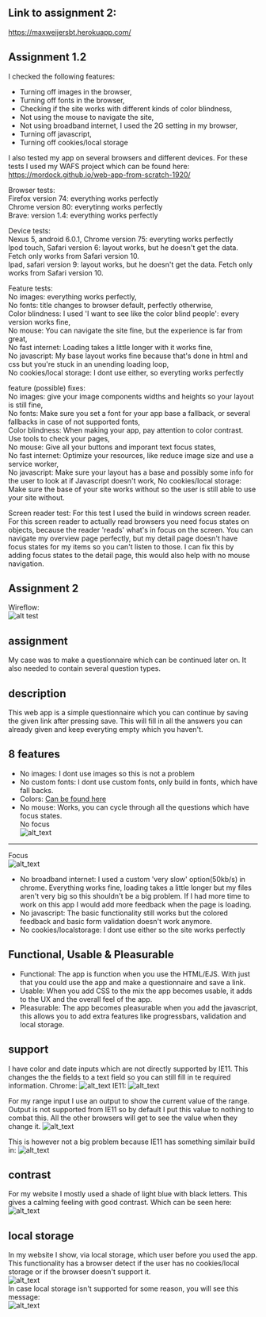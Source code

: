 ## Link to assignment 2:
https://maxweijersbt.herokuapp.com/

## Assignment 1.2

I checked the following features:  
- Turning off images in the browser,  
- Turning off fonts in the browser,  
- Checking if the site works with different kinds of color blindness,  
- Not using the mouse to navigate the site,  
- Not using broadband internet, I used the 2G setting in my browser,   
- Turning off javascript,  
- Turning off cookies/local storage

I also tested my app on several browsers and different devices. For these tests I used my WAFS project which can be found here:  
https://mordock.github.io/web-app-from-scratch-1920/

Browser tests:  
Firefox version 74: everything works perfectly  
Chrome version 80: everytinng works perfectly  
Brave: version 1.4: everything works perfectly

Device tests:  
Nexus 5, android 6.0.1, Chrome version 75: everyting works perfectly  
Ipod touch, Safari version 6: layout works, but he doesn't get the data. Fetch only works from Safari version 10.  
Ipad, safari version 9: layout works, but he doesn't get the data. Fetch only works from Safari version 10. 

Feature tests:  
No images: everything works perfectly,  
No fonts: title changes to browser default, perfectly otherwise,  
Color blindness: I used 'I want to see like the color blind people': every version works fine,  
No mouse: You can navigate the site fine, but the experience is far from great,  
No fast internet: Loading takes a little longer with it works fine,  
No javascript: My base layout works fine because that's done in html and css but you're stuck in an unending loading loop,  
No cookies/local storage: I dont use either, so everyting works perfectly

feature (possible) fixes:  
No images: give your image components widths and heights so your layout is still fine,  
No fonts: Make sure you set a font for your app base a fallback, or several fallbacks in case of not supported fonts,  
Color blindness: When making your app, pay attention to color contrast. Use tools to check your pages,  
No mouse: Give all your buttons and imporant text focus states,  
No fast internet: Optimize your resources, like reduce image size and use a service worker,  
No javascript: Make sure your layout has a base and possibly some info for the user to look at if Javascript doesn't work, 
No cookies/local storage: Make sure the base of your site works without so the user is still able to use your site without.

Screen reader test:
For this test I used the build in windows screen reader. For this screen reader to actually read browsers you need focus states on objects, because the reader 'reads' what's in focus on the screen. 
You can navigate my overview page perfectly, but my detail page doesn't have focus states for my items so you can't listen to those.
I can fix this by adding focus states to the detail page, this would also help with no mouse navigation. 

## Assignment 2

Wireflow:  
![alt test](https://github.com/mordock/browser-technologies-1920/blob/master/school%20stuff/Resources/Wireflow.png)

## assignment
My case was to make a questionnaire which can be continued later on. It also needed to contain several question types.

## description
This web app is a simple questionnaire which you can continue by saving the given link after pressing save. This will fill in all the answers you can already given and keep everyting empty which you haven't. 

## 8 features
* No images: I dont use images so this is not a problem
* No custom fonts: I dont use custom fonts, only build in fonts, which have fall backs.
* Colors: [Can be found here](#contrast)
* No mouse: Works, you can cycle through all the questions which have focus states.  
No focus  
![alt_text](https://github.com/mordock/browser-technologies-1920/blob/master/school%20stuff/Resources/mouse001.png)
___________________________
Focus  
![alt_text](https://github.com/mordock/browser-technologies-1920/blob/master/school%20stuff/Resources/mouse002.png)  
* No broadband internet: I used a custom 'very slow' option(50kb/s) in chrome. Everything works fine, loading takes a little longer but my files aren't very big so this shouldn't be a big problem. If I had more time to work on this app I would add more feedback when the page is loading.
* No javascript: The basic functionality still works but the colored feedback and basic form validation doesn't work anymore. 
* No cookies/localstorage: I dont use either so the site works perfectly

## Functional, Usable & Pleasurable
* Functional: The app is function when you use the HTML/EJS. With just that you could use the app and make a questionnaire and save a link.
* Usable: When you add CSS to the mix the app becomes usable, it adds to the UX and the overall feel of the app.
* Pleasurable: The app becomes pleasurable when you add the javascript, this allows you to add extra features like progressbars, validation and local storage.

## support
I have color and date inputs which are not directly supported by IE11. This changes the the fields to a text field so you can still fill in te required information. 
Chrome:
![alt_text](https://github.com/mordock/browser-technologies-1920/blob/master/school%20stuff/Resources/chrome.png)
IE11:
![alt_text](https://github.com/mordock/browser-technologies-1920/blob/master/school%20stuff/Resources/support001.png)

For my range input I use an output to show the current value of the range. Output is not supported from IE11 so by default I put this value to nothing to combat this. All the other browsers will get to see the value when they change it. 
![alt_text](https://github.com/mordock/browser-technologies-1920/blob/master/school%20stuff/Resources/support002chrome.png)

This is however not a big problem because IE11 has something similair build in:
![alt_text](https://github.com/mordock/browser-technologies-1920/blob/master/school%20stuff/Resources/support002exp.png)
## contrast
For my website I mostly used a shade of light blue with black letters. This gives a calming feeling with good contrast. Which can be seen here:
![alt_text](https://github.com/mordock/browser-technologies-1920/blob/master/school%20stuff/Resources/contrast001.png)

## local storage
In my website I show, via local storage, which user before you used the app. This functionality has a browser detect if the user has no cookies/local storage or if the browser doesn't support it.  
![alt_text](https://github.com/mordock/browser-technologies-1920/blob/master/school%20stuff/Resources/storage.png)  
In case local storage isn't supported for some reason, you will see this message:  
![alt_text](https://github.com/mordock/browser-technologies-1920/blob/master/school%20stuff/Resources/storage_check.png)
